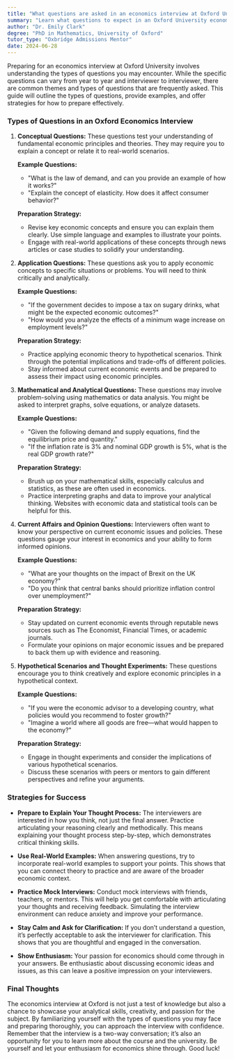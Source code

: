 ```yaml
---
title: "What questions are asked in an economics interview at Oxford University?"
summary: "Learn what questions to expect in an Oxford University economics interview, including conceptual, analytical, and real-world application inquiries."
author: "Dr. Emily Clark"
degree: "PhD in Mathematics, University of Oxford"
tutor_type: "Oxbridge Admissions Mentor"
date: 2024-06-28
---
```


Preparing for an economics interview at Oxford University involves understanding the types of questions you may encounter. While the specific questions can vary from year to year and interviewer to interviewer, there are common themes and types of questions that are frequently asked. This guide will outline the types of questions, provide examples, and offer strategies for how to prepare effectively.

### Types of Questions in an Oxford Economics Interview

1. **Conceptual Questions:**
   These questions test your understanding of fundamental economic principles and theories. They may require you to explain a concept or relate it to real-world scenarios.

   **Example Questions:**
   - "What is the law of demand, and can you provide an example of how it works?"
   - "Explain the concept of elasticity. How does it affect consumer behavior?"
   
   **Preparation Strategy:**
   - Revise key economic concepts and ensure you can explain them clearly. Use simple language and examples to illustrate your points.
   - Engage with real-world applications of these concepts through news articles or case studies to solidify your understanding.

2. **Application Questions:**
   These questions ask you to apply economic concepts to specific situations or problems. You will need to think critically and analytically.

   **Example Questions:**
   - "If the government decides to impose a tax on sugary drinks, what might be the expected economic outcomes?"
   - "How would you analyze the effects of a minimum wage increase on employment levels?"
   
   **Preparation Strategy:**
   - Practice applying economic theory to hypothetical scenarios. Think through the potential implications and trade-offs of different policies.
   - Stay informed about current economic events and be prepared to assess their impact using economic principles.

3. **Mathematical and Analytical Questions:**
   These questions may involve problem-solving using mathematics or data analysis. You might be asked to interpret graphs, solve equations, or analyze datasets.

   **Example Questions:**
   - "Given the following demand and supply equations, find the equilibrium price and quantity."
   - "If the inflation rate is 3% and nominal GDP growth is 5%, what is the real GDP growth rate?"
   
   **Preparation Strategy:**
   - Brush up on your mathematical skills, especially calculus and statistics, as these are often used in economics.
   - Practice interpreting graphs and data to improve your analytical thinking. Websites with economic data and statistical tools can be helpful for this.

4. **Current Affairs and Opinion Questions:**
   Interviewers often want to know your perspective on current economic issues and policies. These questions gauge your interest in economics and your ability to form informed opinions.

   **Example Questions:**
   - "What are your thoughts on the impact of Brexit on the UK economy?"
   - "Do you think that central banks should prioritize inflation control over unemployment?"
   
   **Preparation Strategy:**
   - Stay updated on current economic events through reputable news sources such as The Economist, Financial Times, or academic journals.
   - Formulate your opinions on major economic issues and be prepared to back them up with evidence and reasoning.

5. **Hypothetical Scenarios and Thought Experiments:**
   These questions encourage you to think creatively and explore economic principles in a hypothetical context.

   **Example Questions:**
   - "If you were the economic advisor to a developing country, what policies would you recommend to foster growth?"
   - "Imagine a world where all goods are free—what would happen to the economy?"
   
   **Preparation Strategy:**
   - Engage in thought experiments and consider the implications of various hypothetical scenarios.
   - Discuss these scenarios with peers or mentors to gain different perspectives and refine your arguments.

### Strategies for Success

- **Prepare to Explain Your Thought Process:**
  The interviewers are interested in how you think, not just the final answer. Practice articulating your reasoning clearly and methodically. This means explaining your thought process step-by-step, which demonstrates critical thinking skills.

- **Use Real-World Examples:**
  When answering questions, try to incorporate real-world examples to support your points. This shows that you can connect theory to practice and are aware of the broader economic context.

- **Practice Mock Interviews:**
  Conduct mock interviews with friends, teachers, or mentors. This will help you get comfortable with articulating your thoughts and receiving feedback. Simulating the interview environment can reduce anxiety and improve your performance.

- **Stay Calm and Ask for Clarification:**
  If you don’t understand a question, it’s perfectly acceptable to ask the interviewer for clarification. This shows that you are thoughtful and engaged in the conversation.

- **Show Enthusiasm:**
  Your passion for economics should come through in your answers. Be enthusiastic about discussing economic ideas and issues, as this can leave a positive impression on your interviewers.

### Final Thoughts

The economics interview at Oxford is not just a test of knowledge but also a chance to showcase your analytical skills, creativity, and passion for the subject. By familiarizing yourself with the types of questions you may face and preparing thoroughly, you can approach the interview with confidence. Remember that the interview is a two-way conversation; it’s also an opportunity for you to learn more about the course and the university. Be yourself and let your enthusiasm for economics shine through. Good luck!
    
